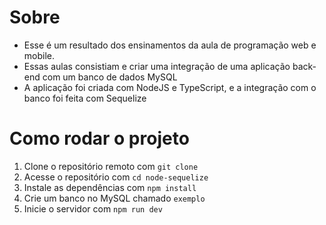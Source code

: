# Sobre
* Esse é um resultado dos ensinamentos da aula de programação web e mobile.
* Essas aulas consistiam e criar uma integração de uma aplicação back-end com um banco de dados MySQL
* A aplicação foi criada com NodeJS e TypeScript, e a integração com o banco foi feita com Sequelize

# Como rodar o projeto
1. Clone o repositório remoto com `git clone `
2. Acesse o repositório com `cd node-sequelize`
2. Instale as dependências com `npm install`
3. Crie um banco no MySQL chamado `exemplo`
4. Inicie o servidor com `npm run dev`